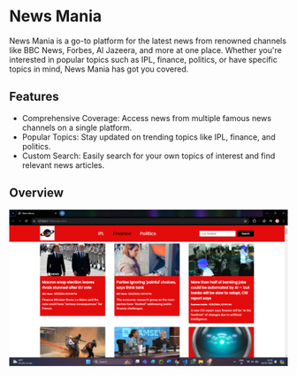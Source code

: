 # News Mania

News Mania is a go-to platform for the latest news from renowned channels like BBC News, Forbes, Al Jazeera, and more at one place. Whether you're interested in popular topics such as IPL, finance, politics, or have specific topics in mind, News Mania has got you covered.

## Features

- Comprehensive Coverage: Access news from multiple famous news channels on a single platform.
- Popular Topics: Stay updated on trending topics like IPL, finance, and politics.
- Custom Search: Easily search for your own topics of interest and find relevant news articles.

## Overview

![Overview](overview.png)
